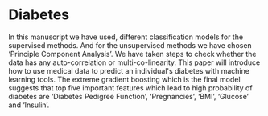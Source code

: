 # Diabetes
In this manuscript we have used, different classification models for the supervised methods. And for the unsupervised methods we have chosen ‘Principle Component Analysis’. We have taken steps to check whether the data has any auto-correlation or multi-co-linearity. This paper will introduce how to use medical data to predict an individual's diabetes with machine learning tools. The extreme gradient boosting which is the final model suggests that top five important features which  lead  to  high  probability  of  diabetes  are ‘Diabetes Pedigree Function’, ‘Pregnancies’, ‘BMI’, ‘Glucose’ and ‘Insulin’.
